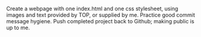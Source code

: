 Create a webpage with one index.html and one css stylesheet, using images and text provided by TOP, or supplied by me. 
Practice good commit message hygiene. 
Push completed project back to Github; making public is up to me. 
